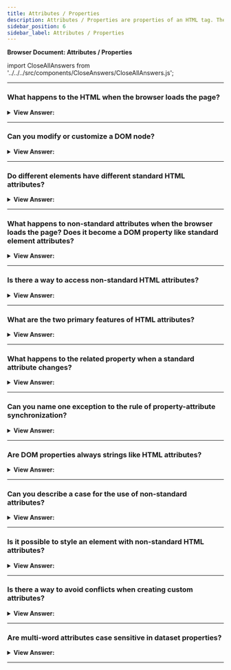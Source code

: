 ```yaml
---
title: Attributes / Properties
description: Attributes / Properties are properties of an HTML tag. They are used to add information to the tag and to control the behavior of the tag. Interview Questions
sidebar_position: 6
sidebar_label: Attributes / Properties
---
```


**Browser Document: Attributes / Properties**

import CloseAllAnswers from '../../../src/components/CloseAnswers/CloseAllAnswers.js';

<CloseAllAnswers />

---

### What happens to the HTML when the browser loads the page?

<details>
  <summary><strong>View Answer:</strong></summary>
  <div>
  <div><strong>Interview Response:</strong> When the browser loads the page, it parses the HTML and generates DOM objects.</div><br />
  <div><strong>Technical Response:</strong> When a page gets loaded, the browser "reads" (also known as "parses") the HTML and builds DOM objects from it. Most standard HTML characteristics for element nodes are automatically converted to DOM object properties. If the element is &#8249;body id="page"&#8250;, the DOM object contains body.id="page." The attribute-property mapping, however, is not one-to-one.
  </div>
  </div>
</details>

---

### Can you modify or customize a DOM node?

<details>
  <summary><strong>View Answer:</strong></summary>
  <div>
  <div><strong>Interview Response:</strong> Because DOM nodes are ordinary JavaScript objects, we can modify them just like any other object. This object may change or add methods and attributes, as well as edit built-in prototypes such as Element.prototype and add new methods to all elements.</div><br />
  <div><strong className="codeExample">Code Example:</strong><br /><br />

  <div></div>

```js
// Property Creation
document.body.myData = {
  name: 'Caesar',
  title: 'Imperator',
};

alert(document.body.myData.title); // Imperator

// Add new method
document.body.sayTagName = function () {
  alert(this.tagName);
};

document.body.sayTagName();
// BODY (the value of "this" in the method is document.body)

// Add new method to all Elements
Element.prototype.sayHi = function () {
  alert(`Hello, I'm ${this.tagName}`);
};

document.documentElement.sayHi(); // Hello, I'm HTML
document.body.sayHi(); // Hello, I'm BODY
```

:::note
DOM properties and methods behave just like those of regular JavaScript objects. They can have any value and are case-sensitive (write elem.nodeType, not elem.NoDeTyPe).
:::

  </div>
  </div>
</details>

---

### Do different elements have different standard HTML attributes?

<details>
  <summary><strong>View Answer:</strong></summary>
  <div>
  <div><strong>Interview Response:</strong> Yes, We should note that a standard attribute for one element can be unknown for another. An example is the input element with a standard type attribute used to specify the input type.
    </div><br />
  <div><strong className="codeExample">Code Example:</strong><br /><br />

  <div></div>

```html
<body id="body" type="...">
  <input id="input" type="text" />
  <script>
    alert(input.type); // text
    alert(body.type);
    // undefined: DOM property not created, because it is non-standard
  </script>
</body>
```

:::note
The "type" attribute is standard for &#8249;input&#8250; (HTMLInputElement), but not for &#8249;body&#8250; (HTMLBodyElement). Standard attributes are described in the specification for the corresponding element class. So, if an attribute is non-standard, there will not be a DOM-property for it.
:::

  </div>
  </div>
</details>

---

### What happens to non-standard attributes when the browser loads the page? Does it become a DOM property like standard element attributes?

<details>
  <summary><strong>View Answer:</strong></summary>
  <div>
  <div><strong>Interview Response:</strong> In HTML, tags may have attributes. When the browser parses the HTML to create DOM objects for tags, it recognizes standard attributes and creates DOM properties from them. In the case of non-standard attributes, DOM properties get created, and any invocation of those attributes returns undefined.<br /><br />
 The attribute exists, but it does not get defined as DOM property, which inevitably returns undefined.
    </div><br />
  <div><strong className="codeExample">Code Example:</strong><br /><br />

  <div></div>

```html
<body id="test" something="non-standard">
  <script>
    alert(document.body.id); // test
    // non-standard attribute does not yield a property
    alert(document.body.something); // undefined
  </script>
</body>
```

  </div>
  </div>
</details>

---

### Is there a way to access non-standard HTML attributes?

<details>
  <summary><strong>View Answer:</strong></summary>
  <div>
  <div><strong>Interview Response:</strong> Yes, various JavaScript methods, such as hasAttribute, getAttribute, setAttribute, and removeAttribute, are used to access non-standard HTML attributes. These approaches work with precisely what is written in HTML. Additionally, elem.attributes may be used to read all attributes: a collection of objects that belong to the built-in Attr class, containing name and value properties.
    </div><br />
  <div><strong className="codeExample">Code Example:</strong><br /><br />

  <div></div>

```html
<body something="non-standard">
  <script>
    alert(document.body.getAttribute('something')); // non-standard
  </script>
</body>
```

  </div>
  </div>
</details>

---

### What are the two primary features of HTML attributes?

<details>
  <summary><strong>View Answer:</strong></summary>
  <div>
  <div><strong>Interview Response:</strong> All HTML attributes have two essential features. Their name is case-insensitive (id is the same as ID), and their values are always strings.
    </div><br />
  <div><strong className="codeExample">Code Example:</strong><br /><br />

  <div></div>

```html
<body>
  <div id="elem" about="Elephant"></div>

  <script>
    alert(elem.getAttribute('About')); // (1) 'Elephant', reading

    elem.setAttribute('Test', 123); // (2), writing

    alert(elem.outerHTML); // (3), see if the attribute is in HTML (yes)

    for (let attr of elem.attributes) {
      // (4) list all
      alert(`${attr.name} = ${attr.value}`);
    }
  </script>
</body>
```

  </div>
  </div>
</details>

---

### What happens to the related property when a standard attribute changes?

<details>
  <summary><strong>View Answer:</strong></summary>
  <div>
  <div><strong>Interview Response:</strong> When a standard attribute changes, the corresponding property is auto-updated, and vice versa, but there are some exceptions to the rule. This behavior gets defined as property-attribute synchronization in JavaScript.
    </div><br />
  <div><strong className="codeExample">Code Example:</strong><br /><br />

  <div></div>

```html
<input />

<script>
  let input = document.querySelector('input');

  // attribute => property
  input.setAttribute('id', 'id');
  alert(input.id); // id (updated)

  // property => attribute
  input.id = 'newId';
  alert(input.getAttribute('id')); // newId (updated)
</script>
```

  </div>
  </div>
</details>

---

### Can you name one exception to the rule of property-attribute synchronization?

<details>
  <summary><strong>View Answer:</strong></summary>
  <div>
  <div><strong>Interview Response:</strong> One exclusion or exception is input.value can only synchronize from attribute to property, but not back. Changing the attribute value updates the property, but the property change does not affect the attribute.
    </div><br />
  <div><strong className="codeExample">Code Example:</strong><br /><br />

  <div></div>

```html
<script>
  let input = document.querySelector('input');

  // attribute => property
  input.setAttribute('value', 'text');
  alert(input.value); // text

  // NOT property => attribute
  input.value = 'newValue';
  alert(input.getAttribute('value')); // text (not updated!)
</script>
```

:::note
That “feature” may come in handy because the user actions may lead to value changes, and then after them, if we want to recover the “original” value from HTML, it is in the attribute.
:::

  </div>
  </div>
</details>

---

### Are DOM properties always strings like HTML attributes?

<details>
  <summary><strong>View Answer:</strong></summary>
  <div>
  <div><strong>Interview Response:</strong> No, DOM properties are not always strings because they have property types. For instance, the input.checked property (for checkboxes) is a Boolean (either checked or not checked). There are other examples. The style attribute is a string, but the style property is an object. Most properties are strings, however.
    </div><br />
  <div><strong className="codeExample">Code Example:</strong><br /><br />

  <div></div>

```html
<!-- CHECKBOX EXAMPLE -->
<input id="input" type="checkbox" checked />

<script>
  alert(input.getAttribute('checked')); // the attribute value is: empty string
  alert(input.checked); // the property value is: true
</script>

<!-- STYLE PROPERTY EXAMPLE -->
<div id="div" style="color:red;font-size:120%">Hello</div>

<script>
  // string
  alert(div.getAttribute('style')); // color:red;font-size:120%

  // object
  alert(div.style); // [object CSSStyleDeclaration]
  alert(div.style.color); // red
</script>
```

  </div>
  </div>
</details>

---

### Can you describe a case for the use of non-standard attributes?

<details>
  <summary><strong>View Answer:</strong></summary>
  <div>
  <div><strong>Interview Response:</strong> We can use non-standard attributes to pass custom data from HTML to JavaScript or “mark” HTML elements for JavaScript.
    </div><br />
  <div><strong className="codeExample">Code Example:</strong><br /><br />

  <div></div>

```html
<!-- mark the div to show "name" here -->
<div show-info="name"></div>
<!-- and age here -->
<div show-info="age"></div>

<script>
  // the code finds an element with the mark and shows what's requested
  let user = {
    name: 'Pete',
    age: 25,
  };

  for (let div of document.querySelectorAll('[show-info]')) {
    // insert the corresponding info into the field
    let field = div.getAttribute('show-info');
    div.innerHTML = user[field]; // first Pete into "name", then 25 into "age"
  }
</script>
```

  </div>
  </div>
</details>

---

### Is it possible to style an element with non-standard HTML attributes?

<details>
  <summary><strong>View Answer:</strong></summary>
  <div>
  <div><strong>Interview Response:</strong> Yes, we can use non-standard HTML attributes to style our elements. This change may be accomplished by acting on an element's class or id and modifying the styles. This approach works for both inline and external style sheets, and this is a much better way to handle the style based on the state of our elements.
    </div><br />
  <div><strong className="codeExample">Code Example:</strong><br /><br />

  <div></div>

```html
<style>
  /* styles rely on the custom attribute "order-state" */
  .order[order-state='new'] {
    color: green;
  }

  .order[order-state='pending'] {
    color: blue;
  }

  .order[order-state='canceled'] {
    color: red;
  }
</style>

<div class="order" order-state="new">A new order.</div>

<div class="order" order-state="pending">A pending order.</div>

<div class="order" order-state="canceled">A canceled order.</div>
```

:::warning
We should note that this is not exactly the recommended approach for implementing custom attributes in HTML.
:::

  </div>
  </div>
</details>

---

### Is there a way to avoid conflicts when creating custom attributes?

<details>
  <summary><strong>View Answer:</strong></summary>
  <div>
  <div><strong>Interview Response:</strong> Yes, we should prepend custom attributes with the “data-*” attribute to avoid conflicts in your code. All attributes starting with “data-” are reserved for programmers’ use and available in the dataset property. The main reason to use the data attribute is if the standard attribute specification is updated. You can avoid any conflicts in your code. Using data-* attributes is a proper, safe way to pass custom data.
    </div><br />
  <div><strong className="codeExample">Code Example:</strong><br /><br />

  <div></div>

```html
<body data-about="Elephants">
  <script>
    alert(document.body.dataset.about); // Elephants
  </script>
</body>
```

  </div>
  </div>
</details>

---

### Are multi-word attributes case sensitive in dataset properties?

<details>
  <summary><strong>View Answer:</strong></summary>
  <div>
  <div><strong>Interview Response:</strong> Yes, multi-word attributes are case-sensitive in dataset properties. We should use camel-cased styling when we are using dataset properties.
    </div><br />
  <div><strong className="codeExample">Code Example:</strong><br /><br />

  <div></div>

```html
<style>
  .order[data-order-state='new'] {
    color: green;
  }

  .order[data-order-state='pending'] {
    color: blue;
  }

  .order[data-order-state='canceled'] {
    color: red;
  }
</style>

<div id="order" class="order" data-order-state="new">A new order.</div>

<script>
  // read
  alert(order.dataset.orderState); // new

  // modify
  order.dataset.orderState = 'pending'; // (*) camel case dataset property
</script>
```

  </div>
  </div>
</details>

---
